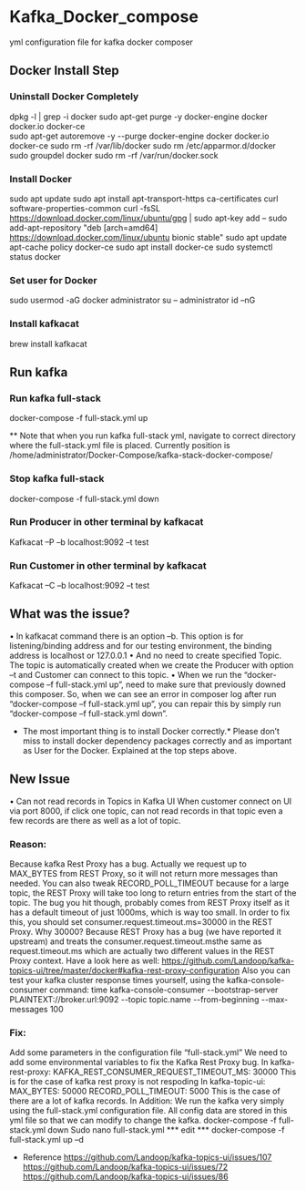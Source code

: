 # Kafka_Docker_compose
yml configuration file for kafka docker composer
## Docker Install Step
### Uninstall Docker Completely
dpkg -l | grep -i docker
sudo apt-get purge -y docker-engine docker docker.io docker-ce  
sudo apt-get autoremove -y --purge docker-engine docker docker.io docker-ce 
sudo rm -rf /var/lib/docker
sudo rm /etc/apparmor.d/docker
sudo groupdel docker
sudo rm -rf /var/run/docker.sock

### Install Docker
sudo apt update
sudo apt install apt-transport-https ca-certificates curl software-properties-common
curl -fsSL https://download.docker.com/linux/ubuntu/gpg | sudo apt-key add –
sudo add-apt-repository "deb [arch=amd64] https://download.docker.com/linux/ubuntu bionic stable"
sudo apt update
apt-cache policy docker-ce
sudo apt install docker-ce
sudo systemctl status docker

### Set user for Docker
sudo usermod -aG docker administrator
su – administrator
id –nG

### Install kafkacat
brew install kafkacat
 

## Run kafka
### Run kafka full-stack
docker-compose -f full-stack.yml up

** Note that when you run kafka full-stack yml, navigate to correct directory where the full-stack.yml file is placed.
Currently position is  /home/administrator/Docker-Compose/kafka-stack-docker-compose/


### Stop kafka full-stack
docker-compose -f full-stack.yml down

### Run Producer in other terminal by kafkacat
Kafkacat –P –b localhost:9092 –t test

### Run Customer in other terminal by kafkacat
Kafkacat –C –b localhost:9092 –t test

## What was the issue?
•	In kafkacat command there is an option –b.
This option is for listening/binding address and for our testing environment, the binding address is localhost or 127.0.0.1
•	And no need to create specified Topic.
The topic is automatically created when we create the Producer with option –t and Customer can connect to this topic.
•	When we run the “docker-compose –f full-stack.yml up”, need to make sure that previously downed this composer.
So, when we can see an error in composer log after run “docker-compose –f full-stack.yml up”, you can repair this by simply run “docker-compose –f full-stack.yml down”.
* The most important thing is to install Docker correctly.*
Please don’t miss to install docker dependency packages correctly and as important as User for the Docker.
Explained at the top steps above.
 
## New Issue
•	Can not read records in Topics in Kafka UI
When customer connect on UI via port 8000, if click one topic, can not read records in that topic even a few records are there as well as a lot of topic.
### Reason: 
Because kafka Rest Proxy has a bug.
Actually we request up to MAX_BYTES from REST Proxy, so it will not return more messages than needed.
You can also tweak RECORD_POLL_TIMEOUT because for a large topic, the REST Proxy will take too long to return entries from the start of the topic.
The bug you hit though, probably comes from REST Proxy itself as it has a default timeout of just 1000ms, which is way too small.
In order to fix this, you should set consumer.request.timeout.ms=30000 in the REST Proxy. Why 30000? Because REST Proxy has a bug (we have reported it upstream) and treats the consumer.request.timeout.msthe same as request.timeout.ms which are actually two different values in the REST Proxy context.
Have a look here as well: https://github.com/Landoop/kafka-topics-ui/tree/master/docker#kafka-rest-proxy-configuration
Also you can test your kafka cluster response times yourself, using the kafka-console-consumer command:
time kafka-console-consumer --bootstrap-server PLAINTEXT://broker.url:9092 --topic topic.name --from-beginning --max-messages 100

### Fix: 
Add some parameters in the configuration file “full-stack.yml”
We need to add some environmental variables to fix the Kafka Rest Proxy bug.
In kafka-rest-proxy:
KAFKA_REST_CONSUMER_REQUEST_TIMEOUT_MS: 30000
This is for the case of kafka rest proxy is not respoding
In kafka-topic-ui:
MAX_BYTES: 50000
   		RECORD_POLL_TIMEOUT: 5000
		This is the case of there are a lot of kafka records.
In Addition:
We run the kafka very simply using the full-stack.yml configuration file.
All config data are stored in this yml file so that we can modify to change the kafka.
docker-compose -f full-stack.yml down
Sudo nano full-stack.yml
	*** edit ***
docker-compose -f full-stack.yml up –d

* Reference
https://github.com/Landoop/kafka-topics-ui/issues/107
https://github.com/Landoop/kafka-topics-ui/issues/72
https://github.com/Landoop/kafka-topics-ui/issues/86
